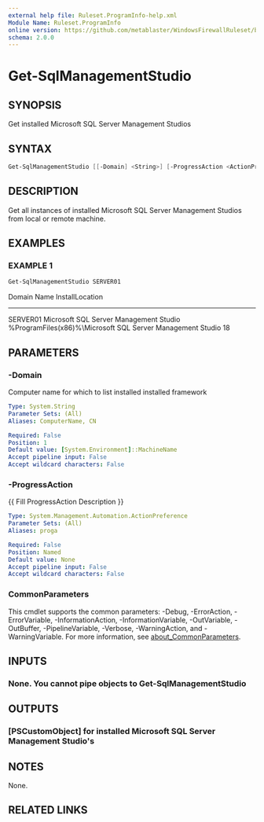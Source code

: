 ```yaml
---
external help file: Ruleset.ProgramInfo-help.xml
Module Name: Ruleset.ProgramInfo
online version: https://github.com/metablaster/WindowsFirewallRuleset/blob/master/Modules/Ruleset.ProgramInfo/Help/en-US/Get-SqlManagementStudio.md
schema: 2.0.0
---
```


# Get-SqlManagementStudio

## SYNOPSIS

Get installed Microsoft SQL Server Management Studios

## SYNTAX

```powershell
Get-SqlManagementStudio [[-Domain] <String>] [-ProgressAction <ActionPreference>] [<CommonParameters>]
```

## DESCRIPTION

Get all instances of installed Microsoft SQL Server Management Studios from local
or remote machine.

## EXAMPLES

### EXAMPLE 1

```powershell
Get-SqlManagementStudio SERVER01
```

Domain       Name                                       InstallLocation
------       ----                                       ---------------
SERVER01     Microsoft SQL Server Management Studio     %ProgramFiles(x86)%\Microsoft SQL Server Management Studio 18

## PARAMETERS

### -Domain

Computer name for which to list installed installed framework

```yaml
Type: System.String
Parameter Sets: (All)
Aliases: ComputerName, CN

Required: False
Position: 1
Default value: [System.Environment]::MachineName
Accept pipeline input: False
Accept wildcard characters: False
```

### -ProgressAction

{{ Fill ProgressAction Description }}

```yaml
Type: System.Management.Automation.ActionPreference
Parameter Sets: (All)
Aliases: proga

Required: False
Position: Named
Default value: None
Accept pipeline input: False
Accept wildcard characters: False
```

### CommonParameters

This cmdlet supports the common parameters: -Debug, -ErrorAction, -ErrorVariable, -InformationAction, -InformationVariable, -OutVariable, -OutBuffer, -PipelineVariable, -Verbose, -WarningAction, and -WarningVariable. For more information, see [about_CommonParameters](http://go.microsoft.com/fwlink/?LinkID=113216).

## INPUTS

### None. You cannot pipe objects to Get-SqlManagementStudio

## OUTPUTS

### [PSCustomObject] for installed Microsoft SQL Server Management Studio's

## NOTES

None.

## RELATED LINKS
